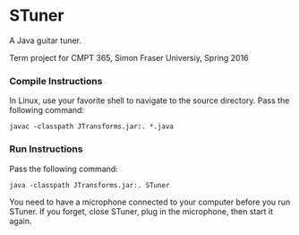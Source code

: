 STuner
======

A Java guitar tuner.

Term project for CMPT 365, Simon Fraser Universiy, Spring 2016

### Compile Instructions

In Linux, use your favorite shell to navigate to the source directory. Pass the following command:

`javac -classpath JTransforms.jar:. *.java`

### Run Instructions

Pass the following command:

`java -classpath JTransforms.jar:. STuner`

You need to have a microphone connected to your computer before you run STuner. If you forget, close STuner, plug in the microphone, then start it again.

